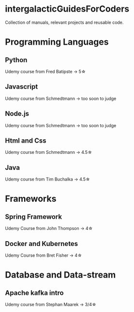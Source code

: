 # intergalacticGuidesForCoders

Collection of manuals, relevant projects and reusable code.

# Programming Languages

## Python
Udemy course from Fred Batipste -> 5☆

## Javascript
Udemy course from Schmedtmann -> too soon to judge

## Node.js
Udemy course from Schmedtmann -> too soon to judge

## Html and Css
Udemy course from Schmedtmann -> 4.5☆

## Java
Udemy course from Tim Buchalka -> 4.5☆

# Frameworks

## Spring Framework
Udemy Course from John Thompson -> 4☆

## Docker and Kubernetes
Udemy Course from Bret Fisher -> 4☆

# Database and Data-stream

## Apache kafka intro
Udemy course from Stephan Maarek -> 3/4☆
